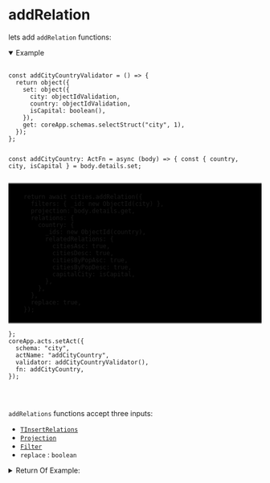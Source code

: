 # addRelation


lets add `addRelation` functions:
<details open>
  <summary>
    Example
  </summary>
  <pre>
    <code class="language-ts" style="padding: 0px;">
const addCityCountryValidator = () => {
  return object({
    set: object({
      city: objectIdValidation,
      country: objectIdValidation,
      isCapital: boolean(),
    }),
    get: coreApp.schemas.selectStruct("city", 1),
  });
};

const addCityCountry: ActFn = async (body) => {
  const { country, city, isCapital } = body.details.set;
<p style="border: 2px solid gray; border-right: transparent; border-left: transparent; padding: 5px 1rem; background-color: #000000; margin:0">
  return await cities.addRelation({
    filters: { _id: new ObjectId(city) },
    projection: body.details.get,
    relations: {
      country: {
        _ids: new ObjectId(country),
        relatedRelations: {
          citiesAsc: true,
          citiesDesc: true,
          citiesByPopAsc: true,
          citiesByPopDesc: true,
          capitalCity: isCapital,
        },
      },
    },
    replace: true,
  });
  </p>
};
coreApp.acts.setAct({
  schema: "city",
  actName: "addCityCountry",
  validator: addCityCountryValidator(),
  fn: addCityCountry,
});

  </code>
  </pre>
</details>

`addRelations` functions accept three inputs:
- [`TInsertRelations`](../../types/insert/TInsertRelations/main.md)
- [`Projection`](../../types/aggregation/projection/main.md)
- [`Filter`](https://mongodb.github.io/node-mongodb-native/6.3/types/Filter.html)
- `replace` : `boolean`

<details>
  <summary>
    Return Of Example:
  </summary>
  <pre>
    <code class="language-ts" style="padding: 0;">
    {
      body: {
        _id: 65a3dfe5b7f33fd5950b9345,
        name: Harat,
        population: 1800000,
        abb: HAR,
        country: {
          _id: 65a3dfe5b7f33fd5950b9342,
          name: Afghanistan,
          population: 15000000,
          abb: AFG
        }
      },
      success: true
    }
    </code>
  </pre>
</details>
